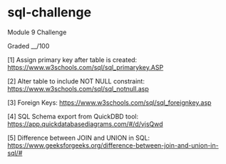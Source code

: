 # sql-challenge
Module 9 Challenge

Graded __/100


[1] Assign primary key after table is created:
	https://www.w3schools.com/sql/sql_primarykey.ASP

[2] Alter table to include NOT NULL constraint:
	https://www.w3schools.com/sql/sql_notnull.asp

[3] Foreign Keys:
	https://www.w3schools.com/sql/sql_foreignkey.asp


[4] SQL Schema export from QuickDBD tool:
	https://app.quickdatabasediagrams.com/#/d/vjsQwd

[5] Difference between JOIN and UNION in SQL:
	https://www.geeksforgeeks.org/difference-between-join-and-union-in-sql/#